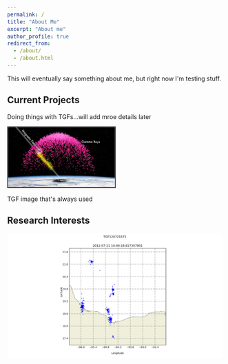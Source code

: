 ```yaml
---
permalink: /
title: "About Me"
excerpt: "About me"
author_profile: true
redirect_from: 
  - /about/
  - /about.html
---
```


This will eventually say something about me, but right now I'm testing stuff.

## Current Projects
Doing things with TGFs...will add mroe details later

<img src="../images/TGF.png" border="1" style="width: 250px;"/>
<!--#<img src="../images/firebird_pose_v2.jpg" alt="Drawing" style="width: 250px;"/>-->

TGF image that's always used

## Research Interests

<img src="../images/map.gif"  style="width: 500px; background-color:red;"/>
